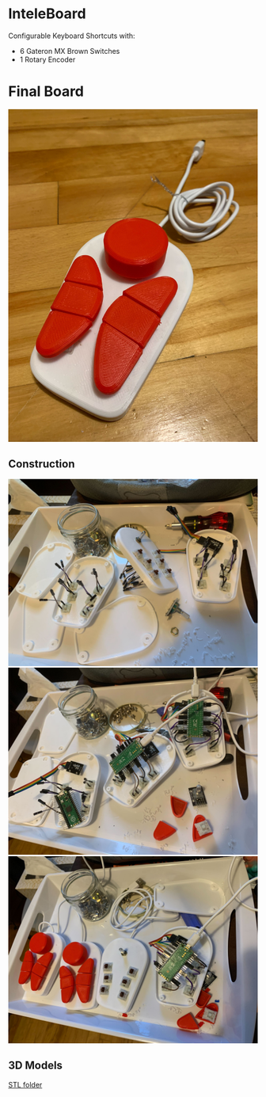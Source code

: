 # InteleBoard
Configurable Keyboard Shortcuts with:
- 6 Gateron MX Brown Switches
- 1 Rotary Encoder

# Final Board
![Final](InteleBoard.jpg)

## Construction
![1](InteleBoard-Construction1.jpg)
![2](InteleBoard-Construction2.jpg)
![3](InteleBoard-Construction3.jpg)

## 3D Models
[STL folder](STL/)
